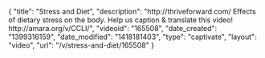 {
    "title": "Stress and Diet",
    "description": "http:\/\/thriveforward.com\/ Effects of dietary stress on the body. Help us caption & translate this video! http:\/\/amara.org\/v\/CCLI\/",
    "videoid": "165508",
    "date_created": "1399316159",
    "date_modified": "1418181403",
    "type": "captivate",
    "layout": "video",
    "url": "\/v\/stress-and-diet\/165508"
}